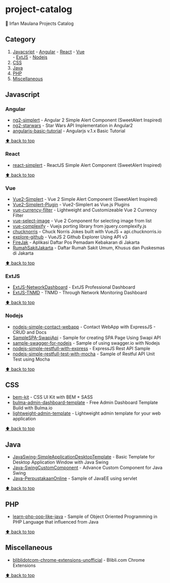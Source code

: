 # project-catalog
:link: Irfan Maulana Projects Catalog


## Category
  1. [Javacsript](#javacsript)
    - [Angular](#angular)
    - [React](#react)
    - [Vue](#vue)    
    - [ExtJS](#extjs)
    - [Nodejs](#nodejs)
  2. [CSS](#css)  
  3. [Java](#java)
  4. [PHP](#php) 
  5. [Miscellaneous](#miscellaneous)

## Javascript

### Angular
- [ng2-simplert](https://github.com/mazipan/ng2-simplert) - Angular 2 Simple Alert Component (SweetAlert Inspired)
- [ng2-starwars](https://github.com/mazipan/ng2-starwars) - Star Wars API Implementation in Angular2
- [angularjs-basic-tutorial](https://github.com/mazipan/angularjs-basic-tutorial) - Angularjs v.1.x Basic Tutorial

[:arrow_up: back to top](#category)

### React
- [react-simplert](https://github.com/mazipan/react-simplert) - ReactJS Simple Alert Component (SweetAlert Inspired)

[:arrow_up: back to top](#category)

### Vue
- [Vue2-Simplert](https://github.com/mazipan/vue2-simplert) - Vue 2 Simple Alert Component (SweetAlert Inspired)
- [Vue2-Simplert-Plugin](https://github.com/mazipan/vue2-simplert-plugin) - Vue2-Simplert as Vue.js Plugins
- [vue-currency-filter](https://github.com/mazipan/vue-currency-filter) - Lightweight and Customizeable Vue 2 Currency Filter
- [vue-select-image](https://github.com/mazipan/vue-select-image) - Vue 2 Component for selecting image from list
- [vue-complexify](https://github.com/mazipan/vue-complexify) - Vuejs porting library from jquery.complexify.js
- [chucknorris](https://github.com/mazipan/chucknorris) - Chuck Norris Jokes built with VueJS + api.chucknorris.io
- [explore-github](https://github.com/mazipan/explore-github) - VueJS 2 Github Explorer Using API v3
- [FireJak](https://github.com/mazipan/FireJak) - Aplikasi Daftar Pos Pemadam Kebakaran di Jakarta
- [RumahSakitJakarta](https://github.com/mazipan/RumahSakitJakarta) - Daftar Rumah Sakit Umum, Khusus dan Puskesmas di Jakarta

[:arrow_up: back to top](#category)

### ExtJS
- [ExtJS-NetworkDashboard](https://github.com/mazipan/ExtJS-NetworkDashboard) - ExtJS Professional Dashboard
- [ExtJS-TNMD](https://github.com/mazipan/ExtJS-TNMD) - TNMD - Through Network Monitoring Dashboard

[:arrow_up: back to top](#category)

### Nodejs
- [nodejs-simple-contact-webapp](https://github.com/mazipan/nodejs-simple-contact-webapp) - Contact WebApp with ExpressJS - CRUD and Docs
- [SampleSPA-SwapiApi](https://github.com/mazipan/SampleSPA-SwapiApi) - Sample for creating SPA Page Using Swapi API
- [sample-swagger-for-nodejs](https://github.com/mazipan/sample-swagger-for-nodejs) - Sample of using swagger.io with Nodejs
- [nodejs-simple-restfull-with-express](https://github.com/mazipan/nodejs-simple-restfull-with-express) - ExpressJS Rest API Sample
- [nodejs-simple-restfull-test-with-mocha](https://github.com/mazipan/nodejs-simple-restfull-test-with-mocha) - Sample of Restful API Unit Test using Mocha


[:arrow_up: back to top](#category)

## CSS
- [bem-kit](https://github.com/mazipan/bem-kit) - CSS UI Kit with BEM + SASS
- [bulma-admin-dashboard-template](https://github.com/mazipan/bulma-admin-dashboard-template) - Free Admin Dashboard Template Build with Bulma.io
- [lightweight-admin-template](https://github.com/mazipan/lightweight-admin-template) - Lightweight admin template for your web application


[:arrow_up: back to top](#category)

## Java
- [JavaSwing-SimpleApplicationDesktopTemplate](https://github.com/mazipan/JavaSwing-SimpleApplicationDesktopTemplate) - Basic Template for Desktop Application Window with Java Swing
- [Java-SwingCustomComponent](https://github.com/mazipan/Java-SwingCustomComponent) - Advance Custom Component for Java Swing
- [Java-PerpustakaanOnline](https://github.com/mazipan/Java-PerpustakaanOnline) - Sample of JavaEE using servlet


[:arrow_up: back to top](#category)

## PHP
- [learn-php-oop-like-java](https://github.com/mazipan/learn-php-oop-like-java) - Sample of Object Oriented Programming in PHP Language that influenced from Java


[:arrow_up: back to top](#category)

## Miscellaneous
- [bliblidotcom-chrome-extensions-unofficial](https://github.com/mazipan/bliblidotcom-chrome-extensions-unofficial) - Blibli.com Chrome Extensions


[:arrow_up: back to top](#category)
